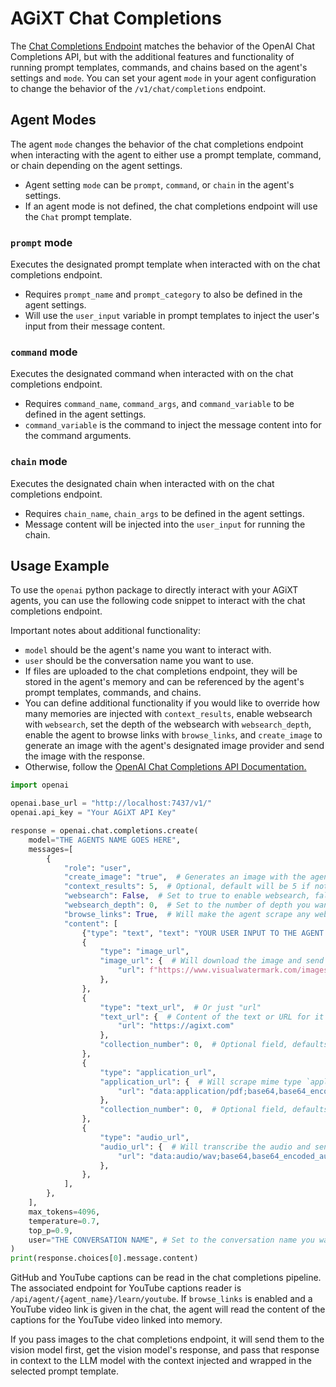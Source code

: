 # AGiXT Chat Completions

The [Chat Completions Endpoint](https://platform.openai.com/docs/guides/text-generation/chat-completions-api) matches the behavior of the OpenAI Chat Completions API, but with the additional features and functionality of running prompt templates, commands, and chains based on the agent's settings and `mode`. You can set your agent `mode` in your agent configuration to change the behavior of the `/v1/chat/completions` endpoint.

## Agent Modes

The agent `mode` changes the behavior of the chat completions endpoint when interacting with the agent to either use a prompt template, command, or chain depending on the agent settings.

- Agent setting `mode` can be `prompt`, `command`, or `chain` in the agent's settings.
- If an agent mode is not defined, the chat completions endpoint will use the `Chat` prompt template.

### `prompt` mode

Executes the designated prompt template when interacted with on the chat completions endpoint.

- Requires `prompt_name` and `prompt_category` to also be defined in the agent settings.
- Will use the `user_input` variable in prompt templates to inject the user's input from their message content.

### `command` mode

Executes the designated command when interacted with on the chat completions endpoint.

- Requires `command_name`, `command_args`, and `command_variable` to be defined in the agent settings.
- `command_variable` is the command to inject the message content into for the command arguments.

### `chain` mode

Executes the designated chain when interacted with on the chat completions endpoint.

- Requires `chain_name`, `chain_args` to be defined in the agent settings.
- Message content will be injected into the `user_input` for running the chain.

## Usage Example

To use the `openai` python package to directly interact with your AGiXT agents, you can use the following code snippet to interact with the chat completions endpoint.

Important notes about additional functionality:

- `model` should be the agent's name you want to interact with.
- `user` should be the conversation name you want to use.
- If files are uploaded to the chat completions endpoint, they will be stored in the agent's memory and can be referenced by the agent's prompt templates, commands, and chains.
- You can define additional functionality if you would like to override how many memories are injected with `context_results`, enable websearch with `websearch`, set the depth of the websearch with `websearch_depth`, enable the agent to browse links with `browse_links`, and `create_image` to generate an image with the agent's designated image provider and send the image with the response.
- Otherwise, follow the [OpenAI Chat Completions API Documentation.](https://platform.openai.com/docs/guides/text-generation/chat-completions-api)

```python
import openai

openai.base_url = "http://localhost:7437/v1/"
openai.api_key = "Your AGiXT API Key"

response = openai.chat.completions.create(
    model="THE AGENTS NAME GOES HERE",
    messages=[
        {
            "role": "user",
            "create_image": "true",  # Generates an image with the agents designated image_provider and sends image with response.
            "context_results": 5,  # Optional, default will be 5 if not set.
            "websearch": False,  # Set to true to enable websearch, false to disable. Default is false if not set.
            "websearch_depth": 0,  # Set to the number of depth you want to websearch to go (3 would go 3 links deep per link it scrapes)
            "browse_links": True,  # Will make the agent scrape any web URLs the user puts in chat.
            "content": [
                {"type": "text", "text": "YOUR USER INPUT TO THE AGENT GOES HERE"},
                {
                    "type": "image_url",
                    "image_url": {  # Will download the image and send it to the vision model
                        "url": f"https://www.visualwatermark.com/images/add-text-to-photos/add-text-to-image-3.webp"
                    },
                },
                {
                    "type": "text_url",  # Or just "url"
                    "text_url": {  # Content of the text or URL for it to be scraped
                        "url": "https://agixt.com"
                    },
                    "collection_number": 0,  # Optional field, defaults to 0.
                },
                {
                    "type": "application_url",
                    "application_url": {  # Will scrape mime type `application` into the agent's memory
                        "url": "data:application/pdf;base64,base64_encoded_pdf_here"
                    },
                    "collection_number": 0,  # Optional field, defaults to 0.
                },
                {
                    "type": "audio_url",
                    "audio_url": {  # Will transcribe the audio and send it to the agent
                        "url": "data:audio/wav;base64,base64_encoded_audio_here"
                    },
                },
            ],
        },
    ],
    max_tokens=4096,
    temperature=0.7,
    top_p=0.9,
    user="THE CONVERSATION NAME", # Set to the conversation name you want to use
)
print(response.choices[0].message.content)
```

GitHub and YouTube captions can be read in the chat completions pipeline. The associated endpoint for YouTube captions reader is `/api/agent/{agent_name}/learn/youtube`. If `browse_links` is enabled and a YouTube video link is given in the chat, the agent will read the content of the captions for the YouTube video linked into memory.

If you pass images to the chat completions endpoint, it will send them to the vision model first, get the vision model's response, and pass that response in context to the LLM model with the context injected and wrapped in the selected prompt template.
